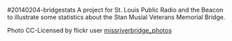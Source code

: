 #20140204-bridgestats
A project for St. Louis Public Radio and the Beacon to illustrate some statistics about the Stan Musial Veterans Memorial Bridge.

Photo CC-Licensed by flickr user [missriverbridge_photos](http://www.flickr.com/photos/missriverbridge/)